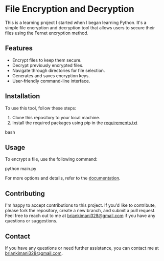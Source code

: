 

# File Encryption and Decryption

This is a learning project I started when I began learning Python. It's a simple file encryption and decryption tool that allows users to secure their files using the Fernet encryption method.

## Features

- Encrypt files to keep them secure.
- Decrypt previously encrypted files.
- Navigate through directories for file selection.
- Generates and saves encryption keys.
- User-friendly command-line interface.

## Installation

To use this tool, follow these steps:

1. Clone this repository to your local machine.
2. Install the required packages using pip in the  [requirements.txt](https://github.com/Briankimany/enrypter_decrypter/blob/main/requirements.txt)


bash


## Usage

To encrypt a file, use the following command:

python main.py 




For more options and details, refer to the [documentation](https://github.com/Briankimany/enrypter_decrypter/blob/main/README.md).

## Contributing

I'm happy to accept contributions to this project. If you'd like to contribute, please fork the repository, create a new branch, and submit a pull request. Feel free to reach out to me at briankimani328@gmail.com if you have any questions or suggestions.

## Contact

If you have any questions or need further assistance, you can contact me at briankimani328@gmail.com.

